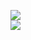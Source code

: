 [![](https://img.shields.io/badge/Made%20With-Github%20Spray-lightgrey.svg?style=for-the-badge&logo=github)](https://github.com/Annihil/github-spray#23384)  
[![](https://i.imgur.com/2DrTn0Z.gif)](https://github.com/Annihil/github-spray)